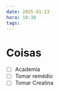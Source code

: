 ```yaml
---
date: 2025-01-23
hora: 10:38
tags:
---
```





# Coisas
- [ ] Academia
- [ ] Tomar remédio
- [ ] Tomar Creatina